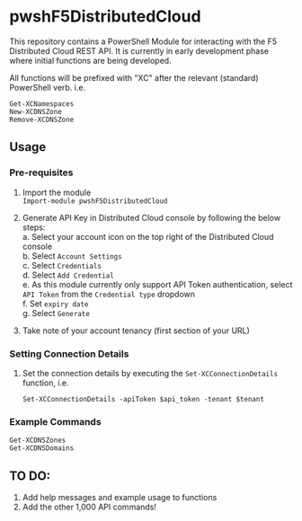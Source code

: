 # pwshF5DistributedCloud

This repository contains a PowerShell Module for interacting with the F5 Distributed Cloud REST API. It is currently in early development phase where initial functions are being developed.


All functions will be prefixed with "XC" after the relevant (standard) PowerShell verb. i.e.

`Get-XCNamespaces`  
`New-XCDNSZone`  
`Remove-XCDNSZone`


## Usage

### Pre-requisites

1. Import the module  
`Import-module pwshF5DistributedCloud`

2. Generate API Key in Distributed Cloud console by following the below steps:  
  a. Select your account icon on the top right of the Distributed Cloud console  
  b. Select `Account Settings`  
  c. Select `Credentials`  
  d. Select `Add Credential`  
  e. As this module currently only support API Token authentication, select `API Token` from the `Credential type` dropdown  
  f. Set `expiry date`  
  g. Select `Generate`  

3. Take note of your account tenancy (first section of your URL)



### Setting Connection Details

1. Set the connection details by executing the `Set-XCConnectionDetails` function, i.e.

    `Set-XCConnectionDetails -apiToken $api_token -tenant $tenant`


### Example Commands


`Get-XCDNSZones`  
`Get-XCDNSDomains`




## TO DO:

1. Add help messages and example usage to functions
2. Add the other 1,000 API commands!


